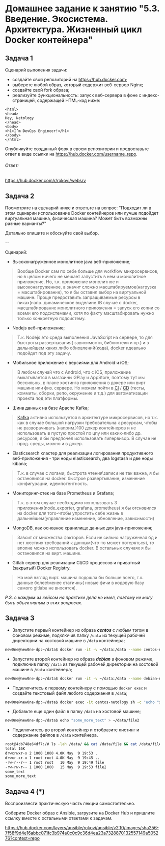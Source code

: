 
# Домашнее задание к занятию "5.3. Введение. Экосистема. Архитектура. Жизненный цикл Docker контейнера"

## Задача 1

Сценарий выполения задачи:

- создайте свой репозиторий на https://hub.docker.com;
- выберете любой образ, который содержит веб-сервер Nginx;
- создайте свой fork образа;
- реализуйте функциональность:
запуск веб-сервера в фоне с индекс-страницей, содержащей HTML-код ниже:
```
<html>
<head>
Hey, Netology
</head>
<body>
<h1>I’m DevOps Engineer!</h1>
</body>
</html>
```
Опубликуйте созданный форк в своем репозитории и предоставьте ответ в виде ссылки на https://hub.docker.com/username_repo.

###### Ответ:
https://hub.docker.com/r/rokovi/websrv

## Задача 2

Посмотрите на сценарий ниже и ответьте на вопрос:
"Подходит ли в этом сценарии использование Docker контейнеров или лучше подойдет виртуальная машина, физическая машина? Может быть возможны разные варианты?"

Детально опишите и обоснуйте свой выбор.

--

Сценарий:

- Высоконагруженное монолитное java веб-приложение;
> Вообще Docker сам по себе больше для workflow микросервисов, но в целом ничего
> не мешает запустить в нем и монолитное приложение. Но, т.к. приложение монолитное
> и высоконагруженное, а значит сложно масштабируемое(нагрузка = масштабирование),
> то я бы оставил выбор на виртуальной машине. Проще предоставить запращиваемые 
> ресурсы в пиках(напр. динамическое выделине.)В случае с docker, масштабирование 
> монолитного приложения = запуск его копии со всеми его подсистемами, хотя по факту
> масштабировать нужно только конкретную подсистему. 
- Nodejs веб-приложение;
> Т.к. Nodejs это среда выполнения JavaScript на сервере, то для быстроты развертывания(
>зависимости, библиотеки и пр.)
> и в дальнейшем каких либо обновлений(кода), docker идеально подойдет под эту задачу.
- Мобильное приложение c версиями для Android и iOS;
> В любом случай что с Android, что с iOS, приложение выкатывается в магазины GPlay и AppStore, поэтому
> тут мы бессильны, в плане хостинга приложения в докере или вирт машине или физ.
> сервере. Но можем пойти в [CI](https://habr.com/ru/post/478110/) / [CD](https://habr.com/ru/company/psb/blog/583532/) (тесты, коммиты, сборки, репо, окружение и т.д.) для автоматизации проекта под эти платформы.
- Шина данных на базе Apache Kafka;
> [Kafka](https://tproger.ru/video/video-osnovy-apache-kafka/) активно используется в архитектуре микросервисов, 
> но т.к. как в случае большой нагрузки требовательна к ресурсам, чтобы не разворачивать
> (наприм.)100 докер контейнеров и не использовать в пустую простой по цпу или каких-либо др.
> ресурсов, я бы предпочел использовать гипервизор. В случае не прод. среды, можно
> и в докер.
- Elasticsearch кластер для реализации логирования продуктивного веб-приложения - три ноды elasticsearch, два logstash и две ноды kibana;
> Т.к. в случае с логами, быстрота чтения\записи не так важна, я бы остановился на docker.
> быстрое развертывание, изменение конфигурации, идемпотентность.
- Мониторинг-стек на базе Prometheus и Grafana;
> Т.к. в этом случае необходимо использовать 3 приложения(node_exporter, grafana, prometheus)
> я бы отсновился на docker для того-чтобы упростить себе жизнь в дальнейшем(управление
> изменение, обновление, зависимости)
- MongoDB, как основное хранилище данных для java-приложения;
> Завсит от множества факторов. Если не сильно нагруженная бд и нет жестких требований
> к данным(что-то может потеряться), то вполне можно использовать docker. В остальных
> случаях я бы остановился на вирт. машине.
- Gitlab сервер для реализации CI/CD процессов и приватный (закрытый) Docker Registry.
> На мой взгляд вирт. машина подошла бы больше всего, т.к. данные более\менее статичны(
> новые фичи в кодовую базу самого gitlaba не вносятся).

*P.S. с каждым из кейсом на практике дела не имел, поэтому не могу быть объективным
в этих вопросах.*


## Задача 3

- Запустите первый контейнер из образа ***centos*** c любым тэгом в фоновом режиме, подключив папку ```/data``` из текущей рабочей директории на хостовой машине в ```/data``` контейнера;
```bash
new0ne@new0ne-dp:~/data$ docker run -it -v ~/data:/data --name centos-netology -d centos
```
- Запустите второй контейнер из образа ***debian*** в фоновом режиме, подключив папку ```/data``` из текущей рабочей директории на хостовой машине в ```/data``` контейнера;
```bash
new0ne@new0ne-dp:~/data$ docker run -it -v ~/data:/data --name debian-netology -d debian
```
- Подключитесь к первому контейнеру с помощью ```docker exec``` и создайте текстовый файл любого содержания в ```/data```;
```bash
new0ne@new0ne-dp:~/data$ docker exec -it centos-netology sh -c "echo "some_text" > /data/file"
```
- Добавьте еще один файл в папку ```/data``` на хостовой машине;
```bash
new0ne@new0ne-dp:~/data$ echo "some_more_text" > ~/data/file2
```
- Подключитесь во второй контейнер и отобразите листинг и содержание файлов в ```/data``` контейнера.
```bash
root@4cb748e64df7:/# ls -lah /data/ && cat /data/file && cat /data/file2
total 16K
drwxrwxr-x 2 1000 1000 4.0K May  9 19:53 .
drwxr-xr-x 1 root root 4.0K May  9 19:45 ..
-rw-r--r-- 1 root root   10 May  9 19:49 file
-rw-rw-r-- 1 1000 1000   15 May  9 19:53 file2
some_text
some_more_text
```

## Задача 4 (*)

Воспроизвести практическую часть лекции самостоятельно.

Соберите Docker образ с Ansible, загрузите на Docker Hub и пришлите ссылку вместе с остальными ответами к задачам.

https://hub.docker.com/layers/ansible/rokovi/ansible/v2.10/images/sha256-7f58f9d4e16abbc071fc3b974a0c0c9c36d4ea23a7328870132557149a505276?context=repo